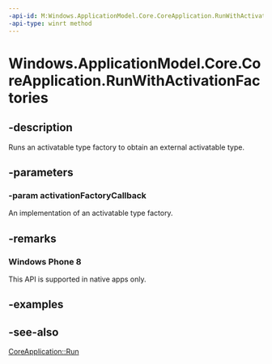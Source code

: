 ----api-id: M:Windows.ApplicationModel.Core.CoreApplication.RunWithActivationFactories(Windows.Foundation.IGetActivationFactory)
-api-type: winrt method
---<!-- Method syntaxpublic void RunWithActivationFactories(Windows.Foundation.IGetActivationFactory activationFactoryCallback)--># Windows.ApplicationModel.Core.CoreApplication.RunWithActivationFactories## -descriptionRuns an activatable type factory to obtain an external activatable type.## -parameters### -param activationFactoryCallbackAn implementation of an activatable type factory.## -remarks### Windows Phone 8This API is supported in native apps only.## -examples## -see-also[CoreApplication::Run](coreapplication_run.md)